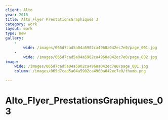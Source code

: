 ```yaml
---
client: Alto
year: 2015
title: Alto Flyer PrestationsGraphiques 3
category: work
layout: work
type: new
gallery:
    -
        wide: /images/065d7cad5a04a5902ca4960a042ec7e0/page_001.jpg
    -
        wide: /images/065d7cad5a04a5902ca4960a042ec7e0/page_002.jpg
image:
    wide: /images/065d7cad5a04a5902ca4960a042ec7e0/page_001.jpg
    column: /images/065d7cad5a04a5902ca4960a042ec7e0/thumb.png

---
```

# Alto_Flyer_PrestationsGraphiques_03
